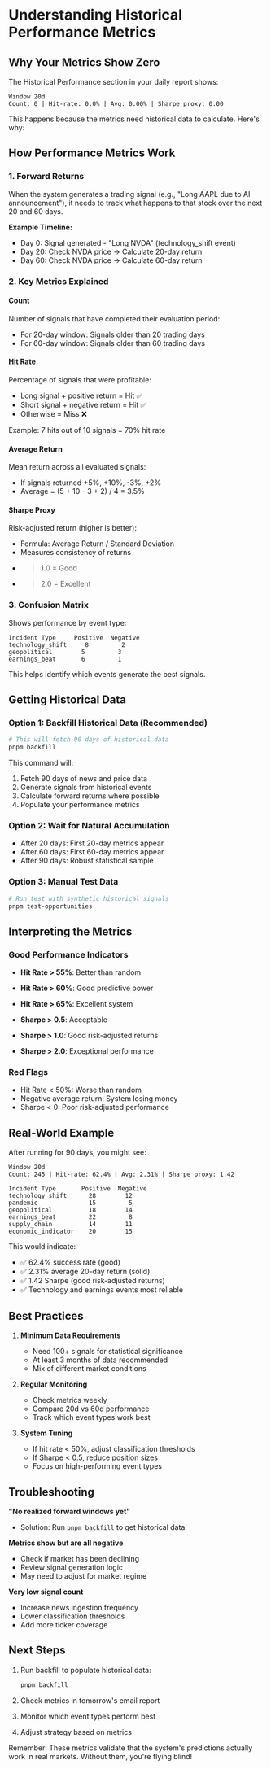 # Understanding Historical Performance Metrics

## Why Your Metrics Show Zero

The Historical Performance section in your daily report shows:
```
Window 20d
Count: 0 | Hit-rate: 0.0% | Avg: 0.00% | Sharpe proxy: 0.00
```

This happens because the metrics need historical data to calculate. Here's why:

## How Performance Metrics Work

### 1. **Forward Returns**
When the system generates a trading signal (e.g., "Long AAPL due to AI announcement"), it needs to track what happens to that stock over the next 20 and 60 days.

**Example Timeline:**
- Day 0: Signal generated - "Long NVDA" (technology_shift event)
- Day 20: Check NVDA price → Calculate 20-day return
- Day 60: Check NVDA price → Calculate 60-day return

### 2. **Key Metrics Explained**

#### **Count**
Number of signals that have completed their evaluation period:
- For 20-day window: Signals older than 20 trading days
- For 60-day window: Signals older than 60 trading days

#### **Hit Rate**
Percentage of signals that were profitable:
- Long signal + positive return = Hit ✅
- Short signal + negative return = Hit ✅
- Otherwise = Miss ❌

Example: 7 hits out of 10 signals = 70% hit rate

#### **Average Return**
Mean return across all evaluated signals:
- If signals returned +5%, +10%, -3%, +2%
- Average = (5 + 10 - 3 + 2) / 4 = 3.5%

#### **Sharpe Proxy**
Risk-adjusted return (higher is better):
- Formula: Average Return / Standard Deviation
- Measures consistency of returns
- > 1.0 = Good
- > 2.0 = Excellent

### 3. **Confusion Matrix**
Shows performance by event type:
```
Incident Type     Positive  Negative
technology_shift     8         2
geopolitical        5         3
earnings_beat       6         1
```

This helps identify which events generate the best signals.

## Getting Historical Data

### Option 1: Backfill Historical Data (Recommended)
```bash
# This will fetch 90 days of historical data
pnpm backfill
```

This command will:
1. Fetch 90 days of news and price data
2. Generate signals from historical events
3. Calculate forward returns where possible
4. Populate your performance metrics

### Option 2: Wait for Natural Accumulation
- After 20 days: First 20-day metrics appear
- After 60 days: First 60-day metrics appear
- After 90 days: Robust statistical sample

### Option 3: Manual Test Data
```bash
# Run test with synthetic historical signals
pnpm test-opportunities
```

## Interpreting the Metrics

### Good Performance Indicators
- **Hit Rate > 55%**: Better than random
- **Hit Rate > 60%**: Good predictive power
- **Hit Rate > 65%**: Excellent system

- **Sharpe > 0.5**: Acceptable
- **Sharpe > 1.0**: Good risk-adjusted returns
- **Sharpe > 2.0**: Exceptional performance

### Red Flags
- Hit Rate < 50%: Worse than random
- Negative average return: System losing money
- Sharpe < 0: Poor risk-adjusted performance

## Real-World Example

After running for 90 days, you might see:
```
Window 20d
Count: 245 | Hit-rate: 62.4% | Avg: 2.31% | Sharpe proxy: 1.42

Incident Type       Positive  Negative
technology_shift      28        12
pandemic              15         5
geopolitical          18        14
earnings_beat         22         8
supply_chain          14        11
economic_indicator    20        15
```

This would indicate:
- ✅ 62.4% success rate (good)
- ✅ 2.31% average 20-day return (solid)
- ✅ 1.42 Sharpe (good risk-adjusted returns)
- ✅ Technology and earnings events most reliable

## Best Practices

1. **Minimum Data Requirements**
   - Need 100+ signals for statistical significance
   - At least 3 months of data recommended
   - Mix of different market conditions

2. **Regular Monitoring**
   - Check metrics weekly
   - Compare 20d vs 60d performance
   - Track which event types work best

3. **System Tuning**
   - If hit rate < 50%, adjust classification thresholds
   - If Sharpe < 0.5, reduce position sizes
   - Focus on high-performing event types

## Troubleshooting

**"No realized forward windows yet"**
- Solution: Run `pnpm backfill` to get historical data

**Metrics show but are all negative**
- Check if market has been declining
- Review signal generation logic
- May need to adjust for market regime

**Very low signal count**
- Increase news ingestion frequency
- Lower classification thresholds
- Add more ticker coverage

## Next Steps

1. Run backfill to populate historical data:
   ```bash
   pnpm backfill
   ```

2. Check metrics in tomorrow's email report

3. Monitor which event types perform best

4. Adjust strategy based on metrics

Remember: These metrics validate that the system's predictions actually work in real markets. Without them, you're flying blind!